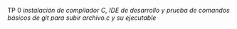 TP 0
*instalación de compilador C, IDE de desarrollo y prueba de comandos básicos de git para subir archivo.c y su ejecutable*
